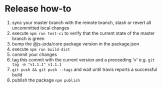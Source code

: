 Release how-to
==============

1) sync your master branch with the remote branch, stash or revert all uncommitted local changes
2) execute `npm run test-ci` to verify that the current state of the master branch is green
3) bump the @js-joda/core package version in the package.json
4) execute `npm run build-dist`
5) commit your changes
6) tag this commit with the current version and a preceeding 'v' e.g. `git tag -m "v1.1.1" v1.1.1`
7) `git push && git push --tags` and wait until travis reports a successful build 
8) publish the package `npm publish`